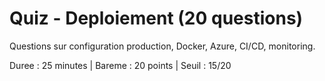 # Quiz - Deploiement (20 questions)

Questions sur configuration production, Docker, Azure, CI/CD, monitoring.

Duree : 25 minutes | Bareme : 20 points | Seuil : 15/20

